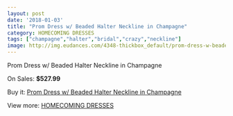 ```yaml
---
layout: post
date: '2018-01-03'
title: "Prom Dress w/ Beaded Halter Neckline in Champagne"
category: HOMECOMING DRESSES
tags: ["champagne","halter","bridal","crazy","neckline"]
image: http://img.eudances.com/4348-thickbox_default/prom-dress-w-beaded-halter-neckline-in-champagne.jpg
---
```

Prom Dress w/ Beaded Halter Neckline in Champagne

On Sales: **$527.99**
<a href="https://www.eudances.com/en/homecoming-dresses/1457-prom-dress-w-beaded-halter-neckline-in-champagne.html"><amp-img layout="responsive" width="600" height="600" src="//img.eudances.com/4348-thickbox_default/prom-dress-w-beaded-halter-neckline-in-champagne.jpg" alt="Prom Dress w/ Beaded Halter Neckline in Champagne 0" /></a>

Buy it: [Prom Dress w/ Beaded Halter Neckline in Champagne](https://www.eudances.com/en/homecoming-dresses/1457-prom-dress-w-beaded-halter-neckline-in-champagne.html "Prom Dress w/ Beaded Halter Neckline in Champagne")

View more: [HOMECOMING DRESSES](https://www.eudances.com/en/15-homecoming-dresses "HOMECOMING DRESSES")